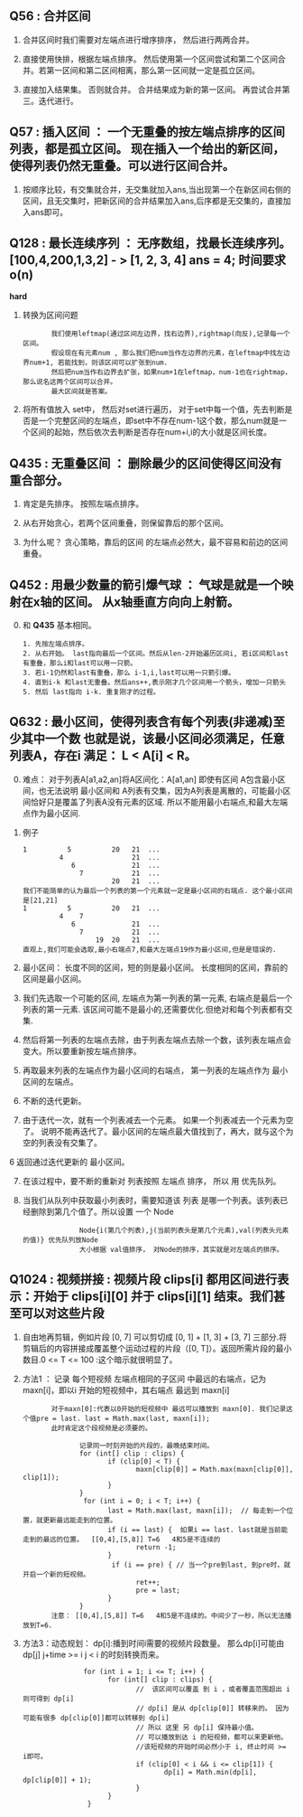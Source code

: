 ## **Q56** : 合并区间 

1. 合并区间时我们需要对左端点进行增序排序， 然后进行两两合并。

2. 直接使用快排，根据左端点排序。 然后使用第一个区间尝试和第二个区间合并。若第一区间和第二区间相离，那么第一区间就一定是孤立区间。

3. 直接加入结果集。 否则就合并。 合并结果成为新的第一区间。 再尝试合并第三。迭代进行。
            
## **Q57** : 插入区间  ： 一个无重叠的按左端点排序的区间列表，都是孤立区间。 现在插入一个给出的新区间，使得列表仍然无重叠。可以进行区间合并。

1. 按顺序比较，有交集就合并，无交集就加入ans,当出现第一个在新区间右侧的区间，且无交集时，把新区间的合并结果加入ans,后序都是无交集的，直接加入ans即可。

## **Q128** : 最长连续序列 ：  无序数组，找最长连续序列。[100,4,200,1,3,2] - >  [1, 2, 3, 4] ans = 4; 时间要求o(n)
**hard**            

1. 转换为区间问题

              我们使用leftmap(通过区间左边界，找右边界),rightmap(向反),记录每一个区间。
              假设现在有元素num , 那么我们把num当作左边界的元素，在leftmap中找左边界num+1, 若能找到，则该区间可以扩张到num.
              然后把num当作右边界去扩张，如果num+1在leftmap，num-1也在rightmap，那么说名这两个区间可以合并。
              最大区间就是答案。

2. 将所有值放入 set中，  然后对set进行遍历，  对于set中每一个值，先去判断是否是一个完整区间的左端点，即set中不存在num-1这个数，那么num就是一个区间的起始，然后依次去判断是否存在num+i,i的大小就是区间长度。


## **Q435** : 无重叠区间 ： 删除最少的区间使得区间没有重合部分。

1. 肯定是先排序。  按照左端点排序。

2. 从右开始贪心，若两个区间重叠，则保留靠后的那个区间。

3. 为什么呢？ 贪心策略，靠后的区间 的左端点必然大，最不容易和前边的区间重叠。


## **Q452** : 用最少数量的箭引爆气球  ： 气球是就是一个映射在x轴的区间。  从x轴垂直方向向上射箭。
0. 和 **Q435** 基本相同。

       1. 先按左端点排序。
       2. 从右开始。 last指向最后一个区间。然后从len-2开始遍历区间i, 若i区间和last有重叠，那么i和last可以用一只箭。
       3. 若i-1仍然和last有重叠，那么 i-1,i,last可以用一只箭引爆。
       4. 直到i-k 和last无重叠。然后ans++,表示刚才几个区间用一个箭头，增加一只箭头
       5. 然后 last指向 i-k. 重复刚才的过程。


## **Q632** : 最小区间，使得列表含有每个列表(非递减)至少其中一个数  也就是说，该最小区间必须满足，任意列表A，存在i 满足： L < A[i] < R。

0. 难点： 对于列表A[a1,a2,an]将A区间化：A[a1,an] 即使有区间 A包含最小区间，也无法说明 最小区间和 A列表有交集，因为A列表是离散的，可能最小区间恰好只是覆盖了列表A没有元素的区域. 所以不能用最小右端点,和最大左端点作为最小区间. 

1. 例子

       1          5          20   21  ...
                4                 21  ...
                   6              21  ...
                     7            21  ...
                             20   21  ...
       我们不能简单的认为最后一个列表的第一个元素就一定是最小区间的右端点. 这个最小区间是[21,21]
       1          5          20   21  ...
                4    7
                   6              21  ...
                     7            21  ...
                         19  20   21  ...
       直观上,我们可能会选取,最小右端点7,和最大左端点19作为最小区间,但是是错误的.


0. 最小区间： 长度不同的区间，短的则是最小区间。 长度相同的区间，靠前的区间是最小区间。

1. 我们先选取一个可能的区间, 左端点为第一列表的第一元素, 右端点是最后一个列表的第一元素. 该区间可能不是最小的,还需要优化.但绝对和每个列表都有交集.

2. 然后将第一列表的左端点去除，由于列表左端点去除一个数，该列表左端点会变大。所以要重新按左端点排序。

3. 再取最末列表的左端点作为最小区间的右端点， 第一列表的左端点作为 最小区间的左端点。

4. 不断的迭代更新。

5. 由于迭代一次，就有一个列表减去一个元素。 如果一个列表减去一个元素为空了。 说明不能再迭代了。最小区间的左端点最大值找到了，再大，就与这个为空的列表没有交集了。

6 返回通过迭代更新的 最小区间。

7. 在该过程中，要不断的重新对 列表按照 左端点 排序， 所以 用 优先队列。

8. 当我们从队列中获取最小列表时，需要知道该 列表 是哪一个列表。该列表已经删除到第几个值了。所以设置 一个 Node

                     Node{i(第几个列表),j(当前列表头是第几个元素),val(列表头元素的值)} 优先队列放Node
                     大小根据 val值排序， 对Node的排序，其实就是对左端点的排序。
              

## **Q1024** : 视频拼接 : 视频片段 clips[i] 都用区间进行表示：开始于 clips[i][0] 并于 clips[i][1] 结束。我们甚至可以对这些片段

1. 自由地再剪辑，例如片段 [0, 7] 可以剪切成 [0, 1] + [1, 3] + [3, 7] 三部分.将剪辑后的内容拼接成覆盖整个运动过程的片段（[0, T]）。返回所需片段的最小数目.0 <= T <= 100  :这个暗示就很明显了。

2. 方法1 ： 记录 每个短视频 左端点相同的子区间  中最远的右端点，记为maxn[i]，即以i 开始的短视频中，其右端点 最远到 maxn[i]

              对于maxn[0]:代表以0开始的短视频中 最远可以播放到 maxn[0]. 我们记录这个值pre = last. last = Math.max(last, maxn[i]);
              此时肯定这个段视频是必须要的。

                     记录同一时刻开始的片段的，最晚结束时间。
                     for (int[] clip : clips) {
                            if (clip[0] < T) {
                                   maxn[clip[0]] = Math.max(maxn[clip[0]], clip[1]);
                            }
                     }
                      for (int i = 0; i < T; i++) {
                            last = Math.max(last, maxn[i]);  // 每走到一个位置，就更新最远能走到的位置。
                            if (i == last) {  如果i == last. last就是当前能走到的最远的位置。  [[0,4],[5,8]] T=6   4和5是不连续的
                                   return -1;
                            }
                             if (i == pre) { // 当一个pre到last, 到pre时，就开启一个新的短视频。
                                   ret++;
                                   pre = last;
                            }
                     }
              注意： [[0,4],[5,8]] T=6   4和5是不连续的。中间少了一秒，所以无法播放到T=6.


3. 方法3：动态规划： dp[i]:播到时间i需要的视频片段数量。 那么dp[i]可能由dp[j] j+time >= i j < i 的时刻转换而来。
                     
                      for (int i = 1; i <= T; i++) {
                            for (int[] clip : clips) {
                                   //  该区间可以覆盖 到 i ，或者覆盖范围超出 i 则可得到 dp[i]
                                   // dp[i] 是从 dp[clip[0]] 转移来的。 因为可能有很多 dp[clip[0]]都可以转移到 dp[i]
                                   // 所以 这里 另 dp[i] 保持最小值。 
                                   // 可以播放到达 i 的短视频，都可以来更新他。
                                   //该短视频的开始时间必然小于 i, 终止时间 >= i即可。
                                   if (clip[0] < i && i <= clip[1]) {
                                          dp[i] = Math.min(dp[i], dp[clip[0]] + 1);
                                   }
                            }
                       }